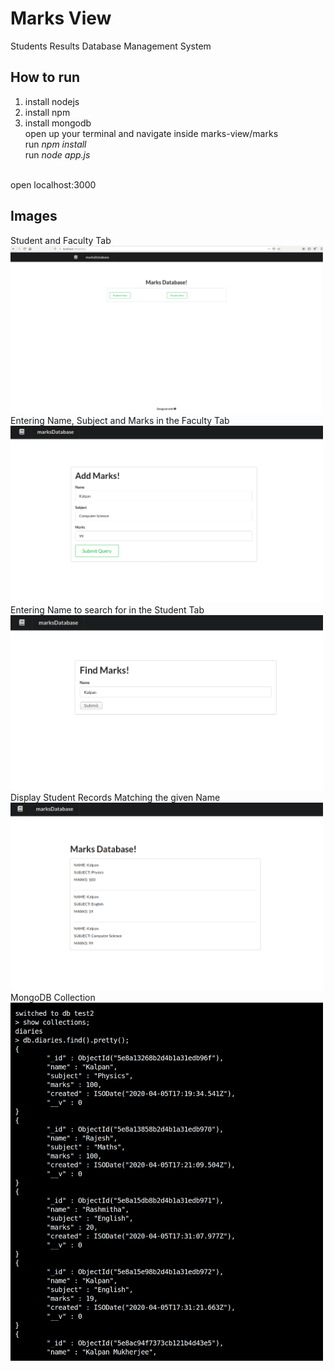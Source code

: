 # Marks View
Students Results Database Management System

## How to run
1) install nodejs</br>
2) install npm</br>
3) install mongodb</br>
open up your terminal and navigate inside marks-view/marks</br>
run <i>npm install</i></br>
run <i>node app.js</i></br>
</br>
open localhost:3000

## Images
Student and Faculty Tab
<img src="assets/1.png" width="500">
</br>
Entering Name, Subject and Marks in the Faculty Tab
<img src="assets/2.png" width="500">
</br>
Entering Name to search for in the Student Tab
<img src="assets/3.png" width="500">
</br>
Display Student Records Matching the given Name
<img src="assets/4.png" width="500">
</br>
MongoDB Collection
<img src="assets/5.png" width="500">
